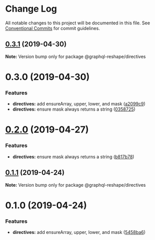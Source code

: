 # Change Log

All notable changes to this project will be documented in this file.
See [Conventional Commits](https://conventionalcommits.org) for commit guidelines.

## [0.3.1](https://github.com/zieka/graphql-reshape/packages/directives/compare/@graphql-reshape/directives@0.3.0...@graphql-reshape/directives@0.3.1) (2019-04-30)

**Note:** Version bump only for package @graphql-reshape/directives





# 0.3.0 (2019-04-30)


### Features

* **directives:** add ensureArray, upper, lower, and mask ([a2099c9](https://github.com/zieka/graphql-reshape/packages/directives/commit/a2099c9))
* **directives:** ensure mask always returns a string ([0358725](https://github.com/zieka/graphql-reshape/packages/directives/commit/0358725))





# [0.2.0](https://github.com/zieka/graphql-reshape/compare/@graphql-reshape/directives@0.1.1...@graphql-reshape/directives@0.2.0) (2019-04-27)


### Features

* **directives:** ensure mask always returns a string ([b817b78](https://github.com/zieka/graphql-reshape/commit/b817b78))





## [0.1.1](https://github.com/zieka/graphql-reshape/compare/@graphql-reshape/directives@0.1.0...@graphql-reshape/directives@0.1.1) (2019-04-24)

**Note:** Version bump only for package @graphql-reshape/directives





# 0.1.0 (2019-04-24)


### Features

* **directives:** add ensureArray, upper, lower, and mask ([5458ba6](https://github.com/zieka/graphql-reshape/commit/5458ba6))
